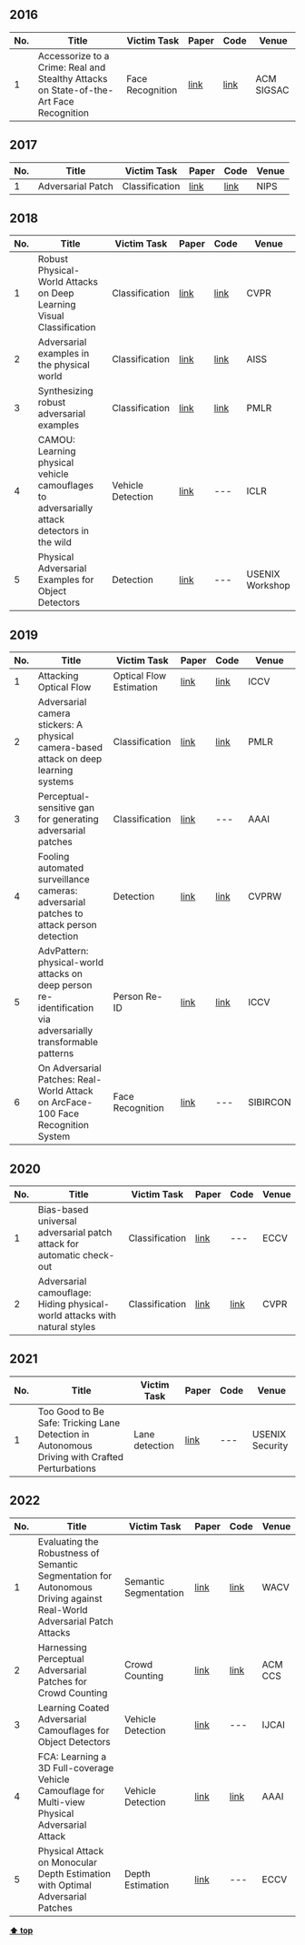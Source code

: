 ## 2016
| No.|      Title       | Victim Task  | Paper | Code  | Venue |
| ---|       ---        |  ---  | ---   |  ---  | ---   |
| 1  | Accessorize to a Crime: Real and Stealthy Attacks on State-of-the-Art Face Recognition |  Face Recognition  | [link](https://dl.acm.org/doi/10.1145/2976749.2978392) | [link](https://github.com/mahmoods01/accessorize-to-a-crime) | ACM SIGSAC |
## 2017
| No.|      Title       | Victim Task  | Paper | Code  | Venue |
| ---|       ---        |  ---  | ---   |  ---  | ---   |
| 1  | Adversarial Patch | Classification | [link](https://arxiv.org/abs/1712.09665) | [link](https://github.com/cleverhans-lab/cleverhans) | NIPS |
## 2018
| No.|      Title       | Victim Task  | Paper | Code  | Venue |
| ---|       ---        |  ---  | ---   |  ---  | ---   |
| 1  | Robust Physical-World Attacks on Deep Learning Visual Classification | Classification |  [link](https://openaccess.thecvf.com/content_cvpr_2018/html/Eykholt_Robust_Physical-World_Attacks_CVPR_2018_paper) | [link](https://github.com/evtimovi/robust_physical_perturbations) | CVPR |
| 2  | Adversarial examples in the physical world | Classification | [link](https://arxiv.org/abs/1607.02533) | [link](https://github.com/Harry24k/AEPW-pytorch) | AISS |
| 3  | Synthesizing robust adversarial examples | Classification | [link](http://proceedings.mlr.press/v80/athalye18b/athalye18b.pdf) | [link](https://github.com/prabhant/synthesizing-robust-adversarial-examples) | PMLR |
| 4  | CAMOU: Learning physical vehicle camouflages to adversarially attack detectors in the wild | Vehicle Detection | [link](https://openreview.net/forum?id=SJgEl3A5tm) | --- | ICLR |
| 5  | Physical Adversarial Examples for Object Detectors | Detection | [link](https://www.usenix.org/conference/woot18/presentation/eykholt) | --- | USENIX Workshop |
## 2019
| No.|      Title       | Victim Task  | Paper | Code  | Venue |
| ---|       ---        |  ---  | ---   |  ---  | ---   |
| 1  | Attacking Optical Flow | Optical Flow Estimation | [link](https://openaccess.thecvf.com/content_ICCV_2019/papers/Ranjan_Attacking_Optical_Flow_ICCV_2019_paper.pdf) | [link](https://github.com/anuragranj/flowattack) | ICCV |
| 2  | Adversarial camera stickers: A physical camera-based attack on deep learning systems | Classification | [link](https://proceedings.mlr.press/v97/li19j.html) | [link](https://github.com/yoheikikuta/adversarial-camera-stickers) | PMLR |
| 3  | Perceptual-sensitive gan for generating adversarial patches | Classification | [link](https://ojs.aaai.org/index.php/AAAI/article/view/3893) | --- | AAAI |
| 4  | Fooling automated surveillance cameras: adversarial patches to attack person detection | Detection | [link](https://openaccess.thecvf.com/content_CVPRW_2019/papers/CV-COPS/Thys_Fooling_Automated_Surveillance_Cameras_Adversarial_Patches_to_Attack_Person_Detection_CVPRW_2019_paper.pdf) | [link](https://gitlab.com/EAVISE/adversarial-yolo) | CVPRW |
| 5  | AdvPattern: physical-world attacks on deep person re-identification via adversarially transformable patterns | Person Re-ID | [link](https://arxiv.org/abs/1908.09327) | [link](https://github.com/whuAdv/AdvPattern) | ICCV |
| 6  | On Adversarial Patches: Real-World Attack on ArcFace-100 Face Recognition System | Face Recognition | [link](https://ieeexplore.ieee.org/abstract/document/8958134) | --- | SIBIRCON |
## 2020
| No.|      Title       | Victim Task  | Paper | Code  | Venue |
| ---|       ---        |  ---  | ---   |  ---  | ---   |
| 1  | Bias-based universal adversarial patch attack for automatic check-out | Classification | [link](https://www.ecva.net/papers/eccv_2020/papers_ECCV/papers/123580392.pdf) | --- | ECCV |
| 2  | Adversarial camouflage: Hiding physical-world attacks with natural styles | Classification | [link](https://arxiv.org/abs/2003.08757) | [link](https://github.com/RjDuan/AdvCam-Hide-Adv-with-Natural-Styles) | CVPR |
## 2021
| No.|      Title       | Victim Task  | Paper | Code  | Venue |
| ---|       ---        |  ---  | ---   |  ---  | ---   |
| 1  |  Too Good to Be Safe: Tricking Lane Detection in Autonomous Driving with Crafted Perturbations | Lane detection | [link](https://www.usenix.org/system/files/sec21fall-jing.pdf) | --- | USENIX Security |


## 2022
| No.|      Title       | Victim Task  | Paper | Code  | Venue |
| ---|       ---        |  ---  | ---   |  ---  | ---   |
| 1  | Evaluating the Robustness of Semantic Segmentation for Autonomous Driving against Real-World Adversarial Patch Attacks | Semantic Segmentation | [link](https://openaccess.thecvf.com/content/WACV2022/html/Nesti_Evaluating_the_Robustness_of_Semantic_Segmentation_for_Autonomous_Driving_Against_WACV_2022_paper.html) | [link](https://github.com/retis-ai/semsegadvpatch) | WACV |
| 2  | Harnessing Perceptual Adversarial Patches for Crowd Counting | Crowd Counting | [link](https://arxiv.org/abs/2109.07986) | [link](https://github.com/shunchang-liu/PAP-Pytorch) | ACM CCS |
| 3  | Learning Coated Adversarial Camouflages for Object Detectors | Vehicle Detection | [link](https://www.ijcai.org/proceedings/2022/0125.pdf) | --- | IJCAI |
| 4  | FCA: Learning a 3D Full-coverage Vehicle Camouflage for Multi-view Physical Adversarial Attack | Vehicle Detection | [link](https://arxiv.org/abs/2109.07193) | [link](https://github.com/idrl-lab/Full-coverage-camouflage-adversarial-attack) | AAAI | 
| 5  | Physical Attack on Monocular Depth Estimation with Optimal Adversarial Patches | Depth Estimation | [link](https://www.ijcai.org/proceedings/2022/0125.pdf) | --- | ECCV |


**[⬆ top](#2016)**